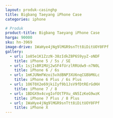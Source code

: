 ```yaml
---
layout: produk-casinghp
title: Bigbang Taeyang iPhone Case
categories: iphone

# Produk
product-title: Bigbang Taeyang iPhone Case
harga: 90000
sku: hn-3969
image-drive: 1WaHye4jNg9lMGR9snTtt8iDitUOY0FPf
gallery:
  - url: 1o85e1K1ZzzN-38zIdkZ8P6S9yyZ-oNDF
    title: iPhone 5 / 5s / SE
  - url: 1sjIsBR1MUj2wSF4fUrzlRRUdw9-n7N0L
    title: iPhone 6 / 6s
  - url: 1mKJUNmFWzoi5vXdBNP3XU6nqCGBbM6Lc
    title: iPhone 6 Plus / 6s Plus
  - url: 1O6T0X2e69jkiIyf9b1JsV9fDtRErGdKH
    title: iPhone 7 / 8
  - url: 1BDGX9x4cvgIofOtTPXu_4N5IzKeG9wzK
    title: iPhone 7 Plus / 8 Plus
  - url: 1WaHye4jNg9lMGR9snTtt8iDitUOY0FPf
    title: iPhone X
---
```

